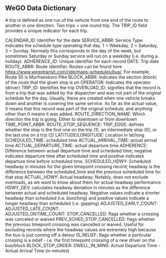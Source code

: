 ## WeGO Data Dictionary

A trip is defined as one run of the vehicle from one end of the route to another in one direction. Two trips = one round trip. The TRIP_ID field provides a unique indicator for each trip.

CALENDAR_ID: Identifier for the date
SERVICE_ABBR: Service Type. indicates the schedule type operating that day. 1 = Weekday, 2 = Saturday, 3 = Sunday. Normally this corresponds to the day of the week, but sometimes Saturday or Sunday service will run on a weekday (i.e. during a holiday).
ADHERENCE_ID: Unique identifier for each record
DATE: Trip date
ROUTE_ABBR: Route identifier. Routes can be found here https://www.wegotransit.com/ride/maps-schedules/bus/. For example, Route 55 is Murfreesboro Pike
BLOCK_ABBR: Indicates the section (block) of the route that the given stop is on
OPERATOR: Indicates the operator (driver)
TRIP_ID: Identifies the trip
OVERLOAD_ID: signifies that the record is from a trip that was added by the dispatcher and was not part of the original schedule for the day. Usually, these are created when one vehicle breaks down and another is covering the same service. As far as the actual value, 0 means that this record was part of the original schedule, and anything other than 0 means it was added.
ROUTE_DIRECTION_NAME: Which direction the trip is going; Either to downtown or from downtown
TIME_POINT_ABBR: 
ROUTE_STOP_SEQUENCE: 
TRIP_EDGE: defines whether the stop is the first one on the trip (1), an intermediate stop (0), or the last one on a trip (2)
LATITUDE/LONGITUDE: Location in lat/long
SCHEDULED_TIME: scheduled time
ACTUAL_ARRIVAL_TIME: actual arrival time
ACTUAL_DEPARTURE_TIME: actual departure time
ADHERENCE: Difference between actual departure time and scheduled time; negative indicates departure time after scheduled time and positive indicates departure time before scheduled time.
SCHEDULED_HDWY: Scheduled headway in minutes for the given timepoint crossing record; headway is the difference between the scheduled_time and the previous scheduled time for that stop
ACTUAL_HDWY: Actual headway; Notably, does not exclude overloads, as we want to know about them for actual headway performance
HDWY_DEV: calculates headway deviation in minutes as the difference between actual and scheduled headway. Negative values indicate a shorter headway than scheduled (i.e. bunching) and positive values indicate a longer headway than scheduled (i.e. gapping)	
ADJUSTED_EARLY_COUNT: 	
ADJUSTED_LATE_COUNT: 	
ADJUSTED_ONTIME_COUNT: 
STOP_CANCELLED:	flags whether a crossing was canceled or waived
PREV_SCHED_STOP_CANCELLED: flags whether the previous timepoint crossing was cancelled or waived. Useful for excluding records where the headway values are extremely high because the bus is just coming off a detour
IS_RELIEF: flags whether a particular crossing is a relief - i.e. the first timepoint crossing of a new driver on the bus/block	
BLOCK_STOP_ORDER: 
DWELL_IN_MINS: Actual Departure Time - Actual Arrival Time (in minutes)
